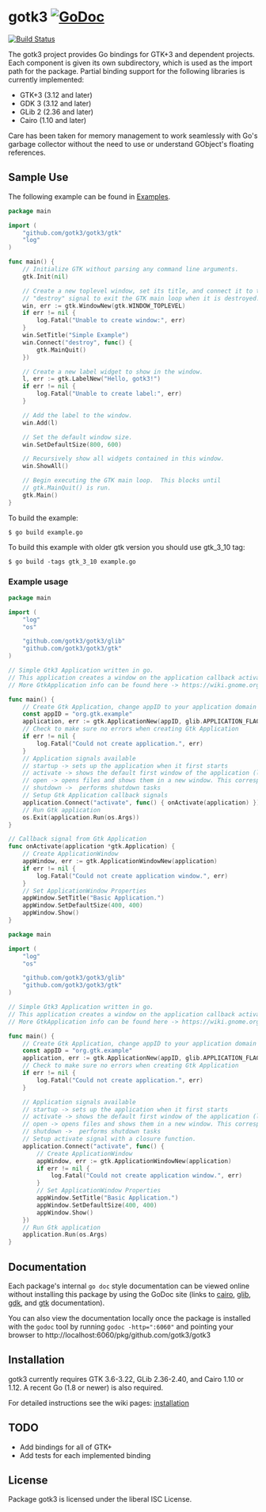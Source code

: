 gotk3 [![GoDoc](https://godoc.org/github.com/gotk3/gotk3?status.svg)](https://godoc.org/github.com/gotk3/gotk3)
=====

[![Build Status](https://travis-ci.org/gotk3/gotk3.svg?branch=master)](https://travis-ci.org/gotk3/gotk3)

The gotk3 project provides Go bindings for GTK+3 and dependent
projects.  Each component is given its own subdirectory, which is used
as the import path for the package.  Partial binding support for the
following libraries is currently implemented:

- GTK+3 (3.12 and later)
- GDK 3 (3.12 and later)
- GLib 2 (2.36 and later)
- Cairo (1.10 and later)

Care has been taken for memory management to work seamlessly with Go's
garbage collector without the need to use or understand GObject's
floating references.

## Sample Use

The following example can be found in [Examples](https://github.com/gotk3/gotk3-examples/).

```Go
package main

import (
    "github.com/gotk3/gotk3/gtk"
    "log"
)

func main() {
    // Initialize GTK without parsing any command line arguments.
    gtk.Init(nil)

    // Create a new toplevel window, set its title, and connect it to the
    // "destroy" signal to exit the GTK main loop when it is destroyed.
    win, err := gtk.WindowNew(gtk.WINDOW_TOPLEVEL)
    if err != nil {
        log.Fatal("Unable to create window:", err)
    }
    win.SetTitle("Simple Example")
    win.Connect("destroy", func() {
        gtk.MainQuit()
    })

    // Create a new label widget to show in the window.
    l, err := gtk.LabelNew("Hello, gotk3!")
    if err != nil {
        log.Fatal("Unable to create label:", err)
    }

    // Add the label to the window.
    win.Add(l)

    // Set the default window size.
    win.SetDefaultSize(800, 600)

    // Recursively show all widgets contained in this window.
    win.ShowAll()

    // Begin executing the GTK main loop.  This blocks until
    // gtk.MainQuit() is run.
    gtk.Main()
}
```

To build the example:

```shell
$ go build example.go
```

To build this example with older gtk version you should use gtk_3_10 tag:

```shell
$ go build -tags gtk_3_10 example.go
```

### Example usage

```Go
package main

import (
    "log"
    "os"

    "github.com/gotk3/gotk3/glib"
    "github.com/gotk3/gotk3/gtk"
)

// Simple Gtk3 Application written in go.
// This application creates a window on the application callback activate.
// More GtkApplication info can be found here -> https://wiki.gnome.org/HowDoI/GtkApplication

func main() {
    // Create Gtk Application, change appID to your application domain name reversed.
    const appID = "org.gtk.example"
    application, err := gtk.ApplicationNew(appID, glib.APPLICATION_FLAGS_NONE)
    // Check to make sure no errors when creating Gtk Application
    if err != nil {
        log.Fatal("Could not create application.", err)
    }
    // Application signals available
    // startup -> sets up the application when it first starts
    // activate -> shows the default first window of the application (like a new document). This corresponds to the application being launched by the desktop environment.
    // open -> opens files and shows them in a new window. This corresponds to someone trying to open a document (or documents) using the application from the file browser, or similar.
    // shutdown ->  performs shutdown tasks
    // Setup Gtk Application callback signals
    application.Connect("activate", func() { onActivate(application) })
    // Run Gtk application
    os.Exit(application.Run(os.Args))
}

// Callback signal from Gtk Application
func onActivate(application *gtk.Application) {
    // Create ApplicationWindow
    appWindow, err := gtk.ApplicationWindowNew(application)
    if err != nil {
        log.Fatal("Could not create application window.", err)
    }
    // Set ApplicationWindow Properties
    appWindow.SetTitle("Basic Application.")
    appWindow.SetDefaultSize(400, 400)
    appWindow.Show()
}
```

```Go
package main

import (
    "log"
    "os"

    "github.com/gotk3/gotk3/glib"
    "github.com/gotk3/gotk3/gtk"
)

// Simple Gtk3 Application written in go.
// This application creates a window on the application callback activate.
// More GtkApplication info can be found here -> https://wiki.gnome.org/HowDoI/GtkApplication

func main() {
    // Create Gtk Application, change appID to your application domain name reversed.
    const appID = "org.gtk.example"
    application, err := gtk.ApplicationNew(appID, glib.APPLICATION_FLAGS_NONE)
    // Check to make sure no errors when creating Gtk Application
    if err != nil {
        log.Fatal("Could not create application.", err)
    }

    // Application signals available
    // startup -> sets up the application when it first starts
    // activate -> shows the default first window of the application (like a new document). This corresponds to the application being launched by the desktop environment.
    // open -> opens files and shows them in a new window. This corresponds to someone trying to open a document (or documents) using the application from the file browser, or similar.
    // shutdown ->  performs shutdown tasks
    // Setup activate signal with a closure function.
    application.Connect("activate", func() {
        // Create ApplicationWindow
        appWindow, err := gtk.ApplicationWindowNew(application)
        if err != nil {
            log.Fatal("Could not create application window.", err)
        }
        // Set ApplicationWindow Properties
        appWindow.SetTitle("Basic Application.")
        appWindow.SetDefaultSize(400, 400)
        appWindow.Show()
    })
    // Run Gtk application
    application.Run(os.Args)
}
```

## Documentation

Each package's internal `go doc` style documentation can be viewed
online without installing this package by using the GoDoc site (links
to [cairo](http://godoc.org/github.com/gotk3/gotk3/cairo),
[glib](http://godoc.org/github.com/gotk3/gotk3/glib),
[gdk](http://godoc.org/github.com/gotk3/gotk3/gdk), and
[gtk](http://godoc.org/github.com/gotk3/gotk3/gtk) documentation).

You can also view the documentation locally once the package is
installed with the `godoc` tool by running `godoc -http=":6060"` and
pointing your browser to
http://localhost:6060/pkg/github.com/gotk3/gotk3

## Installation

gotk3 currently requires GTK 3.6-3.22, GLib 2.36-2.40, and
Cairo 1.10 or 1.12.  A recent Go (1.8 or newer) is also required.

For detailed instructions see the wiki pages: [installation](https://github.com/gotk3/gotk3/wiki#installation)

## TODO

- Add bindings for all of GTK+
- Add tests for each implemented binding

## License

Package gotk3 is licensed under the liberal ISC License.
